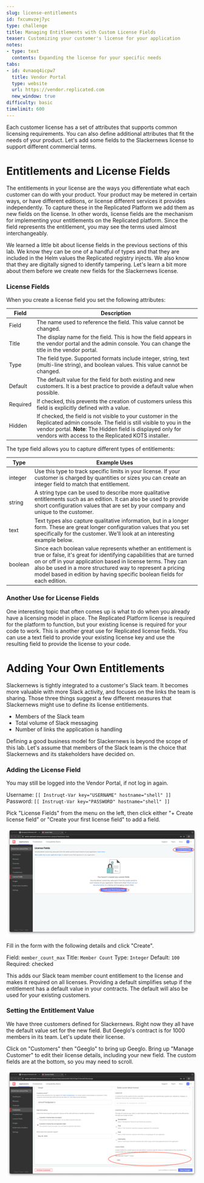 ```yaml
---
slug: license-entitlements
id: fxcumvzej7yc
type: challenge
title: Managing Entitlements with Custom License Fields
teaser: Customizing your customer's license for your application
notes:
- type: text
  contents: Expanding the license for your specific needs
tabs:
- id: 4vnaoq4icpw7
  title: Vendor Portal
  type: website
  url: https://vendor.replicated.com
  new_window: true
difficulty: basic
timelimit: 600
---
```


Each customer license has a set of attributes that supports common licensing
requirements. You can also define additional attributes that fit the needs of
your product. Let's add some fields to the Slackernews license to support
different commercial terms.

Entitlements and License Fields
===============================

The entitlements in your license are the ways you differentiate what each
customer can do with your product. Your product may be metered in certain ways,
or have different editions, or license different services it provides
independently. To capture these in the Replicated Platform we add them as new
fields on the license. In other words, license fields are the mechanism for
implementing your entitlements on the Replicated platform. Since the field
represents the entitlement, you may see the terms used almost interchangeably.

We learned a little bit about license fields in the previous sections of this
lab. We know they can be one of a handful of types and that they are included
in the Helm values the Replicated registry injects. We also know that they are
digitally signed to identify tampering. Let's learn a bit more about them
before we create new fields for the Slackernews license.

### License Fields

When you create a license field you set the following attributes:

<table>
  <thead>
    <tr>
      <th>Field</th>
      <th>Description</th>
    </tr>
  </thead>

  <tbody>
    <tr>
      <td>Field</td>
      <td>The name used to reference the field. This value cannot
      be changed.</td>
    </tr>
    <tr>
      <td>Title</td>
      <td>The display name for the field. This is how the field
      appears in the vendor portal and the admin console. You can
      change the title in the vendor portal.</td>
    </tr>
    <tr>
      <td>Type</td>
      <td>The field type. Supported formats include integer,
      string, text (multi-line string), and boolean values. This
      value cannot be changed.</td>
    </tr>
    <tr>
      <td>Default</td>
      <td>The default value for the field for both existing and
      new customers. It is a best practice to provide a default
      value when possible.</td>
    </tr>
    <tr>
      <td>Required</td>
      <td>If checked, this prevents the creation of customers
      unless this field is explicitly defined with a value.</td>
    </tr>
    <tr>
      <td>Hidden</td>
      <td>If checked, the field is not visible to your customer
      in the Replicated admin console. The field is still visible
      to you in the vendor portal. <strong>Note</strong>: The
      Hidden field is displayed only for vendors with access to
      the Replicated KOTS installer.</td>
    </tr>
  </tbody>
</table>

The type field allows you to capture different types of entitlements:

<table>
  <thead>
    <tr>
      <th>Type</th>
      <th>Example Uses</th>
    </tr>
  </thead>
  <tbody>
    <tr>
      <td>integer</td>
      <td>
        Use this type to track specific limits in your license. If your
        customer is charged by quantities or sizes you can create an integer
        field to match that entitlement.
      </td>
    </tr>
    <tr>
      <td>string</td>
      <td>
         A string type can be used to describe more qualitative entitlements
         such as an edition. It can also be used to provide short configuration
         values that are set by your company and unique to the customer.
      </td>
    </tr>
    <tr>
      <td> text</td>
      <td>
         Text types also capture qualitative information, but in a longer form.
         These are great longer configuration values that you set specifically
         for the customer. We'll look at an interesting example below.
      </td>
    </tr>
    <tr>
      <td>boolean</td>
      <td>
        Since each boolean value represents whether an entitlement is true or
        false, it's great for identifying capabilities that are turned on or
        off in your application based in license terms. They can also be used
        in a more structured way to represent a pricing model based in edition
        by having specific boolean fields for each edition.
      </td>
    </tr>
  </tbody>
</table>

### Another Use for License Fields

One interesting topic that often comes up is what to do when you already have a
licensing model in place. The Replicated Platform license is required for the
platform to function, but your existing license is required for your code to
work. This is another great use for Replicated license fields. You can use a
text field to provide your existing license key and use the resulting field to
provide the license to your code.

Adding Your Own Entitlements
============================

Slackernews is tightly integrated to a customer's Slack team. It becomes more
valuable with more Slack activity, and focuses on the links the team is
sharing. Those three things suggest a few different measures that Slackernews
might use to define its license entitlements.

* Members of the Slack team
* Total volume of Slack messaging
* Number of links the application is handling

Defining a good business model for Slackernews is beyond the scope of this
lab. Let's assume that members of the Slack team is the choice that Slackernews
and its stakeholders have decided on.

### Adding the License Field

You may still be logged into the Vendor Portal, if not log in again.

Username: `[[ Instruqt-Var key="USERNAME" hostname="shell" ]]`<br/>
Password: `[[ Instruqt-Var key="PASSWORD" hostname="shell" ]]`

Pick "License Fields" from the menu on the left, then click either "+ Create
license field" or "Create your first license field" to add a field.

![Creating your first license field](../assets/create-a-license-field.png)

Fill in the form with the following details and click "Create".

Field: `member_count_max`
Title: `Member Count`
Type: `Integer`
Default: `100`
Required: checked

This adds our Slack team member count entitlement to the license and makes it
required on all licenses. Providing a default simplifies setup if the
entitlement has a default value in your contracts. The default will also be
used for your existing customers.

### Setting the Entitlement Value

We have three customers defined for Slackernews. Right now they all have the
default value set for the new field. But Geeglo's contract is for 1000 members
in its team. Let's update their license.

Click on "Customers" then "Geeglo" to bring up Geeglo. Bring up "Manage
Customer" to edit their license details, including your new field. The custom
fields are at the bottom, so you may need to scroll.

![Updating Geeglo's license entitlements](../assets/updating-entitlements.png)


